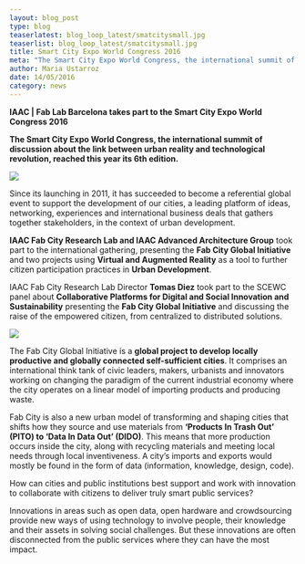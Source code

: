 ```yaml
---
layout: blog_post
type: blog
teaserlatest: blog_loop_latest/smatcitysmall.jpg
teaserlist: blog_loop_latest/smatcitysmall.jpg
title: Smart City Expo World Congress 2016
meta: "The Smart City Expo World Congress, the international summit of discussion about the link between urban reality and technological revolution, reached this year its 6th edition."
author: Maria Ustarroz
date: 14/05/2016
category: news
---
```


<strong>IAAC | Fab Lab Barcelona takes part to the Smart City Expo World Congress 2016</strong><br>

<strong>The Smart City Expo World Congress, the international summit of discussion about the link between urban reality and technological revolution, reached this year its 6th edition.</strong><br>

<img src="http://www.fablabbcn.org/img/blog/blog_loop_latest/smatcity1.jpg" align="middle"> 
<br>

Since its launching in 2011, it has succeeded to become a referential global event to support the development of our cities, a leading platform of ideas, networking, experiences and international business deals that gathers together stakeholders, in the context of urban development.<br>

<strong>IAAC Fab City Research Lab and IAAC Advanced Architecture Group</strong> took part to the international gathering, presenting the <strong>Fab City Global Initiative</strong> and two projects using <strong>Virtual and Augmented Reality</strong> as a tool to further citizen participation practices in <strong>Urban Development</strong>.<br>

IAAC Fab City Research Lab Director <strong>Tomas Diez</strong> took part to the SCEWC panel about <strong>Collaborative Platforms for Digital and Social Innovation and Sustainability</strong> presenting the <strong>Fab City Global Initiative</strong> and discussing the raise of the empowered citizen, from centralized to distributed solutions.<br>

<img src="http://www.fablabbcn.org/img/blog/blog_loop_latest/smatcity2.jpg" align="middle"> 
<br>

The Fab City Global Initiative is a <strong>global project to develop locally productive and globally connected self-sufficient cities</strong>. It comprises an international think tank of civic leaders, makers, urbanists and innovators working on changing the paradigm of the current industrial economy where the city operates on a linear model of importing products and producing waste.<br>

Fab City is also a new urban model of transforming and shaping cities that shifts how they source and use materials from  <strong>‘Products In Trash Out’ (PITO) to ‘Data In Data Out’ (DIDO)</strong>. This means that more production occurs inside the city, along with recycling materials and meeting local needs through local inventiveness. A city’s imports and exports would mostly be found in the form of data (information, knowledge, design, code).<br>

How can cities and public institutions best support and work with innovation to collaborate with citizens to deliver truly smart public services?<br>

Innovations in areas such as open data, open hardware and crowdsourcing provide new ways of using technology to involve people, their knowledge and their assets in solving social challenges. But these innovations are often disconnected from the public services where they can have the most impact.<br>

